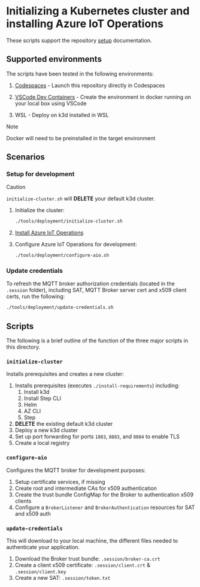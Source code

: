 # Initializing a Kubernetes cluster and installing Azure IoT Operations

These scripts support the repository [setup](/doc/setup.md) documentation.

## Supported environments

The scripts have been tested in the following environments:

1. [Codespaces](https://github.com/features/codespaces) - Launch this repository directly in Codespaces
1. [VSCode Dev Containers](https://code.visualstudio.com/docs/devcontainers/containers) - Create the environment in docker running on your local box using VSCode

1. WSL - Deploy on k3d installed in WSL

> [!NOTE]
> Docker will need to be preinstalled in the target environment

## Scenarios

### Setup for development

> [!CAUTION]
> `initialize-cluster.sh` will **DELETE** your default k3d cluster.

1. Initialize the cluster:

    ```bash
    ./tools/deployment/initialize-cluster.sh
    ```

2. [Install Azure IoT Operations](https://learn.microsoft.com/azure/iot-operations/deploy-iot-ops/overview-deploy)

3. Configure Azure IoT Operations for development:

    ```bash
    ./tools/deployment/configure-aio.sh
    ```

### Update credentials

To refresh the MQTT broker authorization credentials (located in the `.session` folder), including SAT, MQTT Broker server cert and x509 client certs, run the following:

```bash
./tools/deployment/update-credentials.sh
```

## Scripts

The following is a brief outline of the function of the three major scripts in this directory.

### `initialize-cluster`

Installs prerequisites and creates a new cluster:

1. Installs prerequisites (executes `./install-requirements`) including:
    1. Install k3d
    1. Install Step CLI
    1. Helm
    1. AZ CLI
    1. Step
1. **DELETE** the existing default k3d cluster
1. Deploy a new k3d cluster
1. Set up port forwarding for ports `1883`, `8883`, and `8884` to enable TLS
1. Create a local registry

### `configure-aio`

Configures the MQTT broker for development purposes:

1. Setup certificate services, if missing
1. Create root and intermediate CAs for x509 authentication
1. Create the trust bundle ConfigMap for the Broker to authentication x509 clients
1. Configure a `BrokerListener` and `BrokerAuthentication` resources for SAT and x509 auth

### `update-credentials`

This will download to your local machine, the different files needed to authenticate your application.

1. Download the Broker trust bundle: `.session/broker-ca.crt`
1. Create a client x509 certificate: `.session/client.crt` & `.session/client.key`
1. Create a new SAT: `.session/token.txt`
